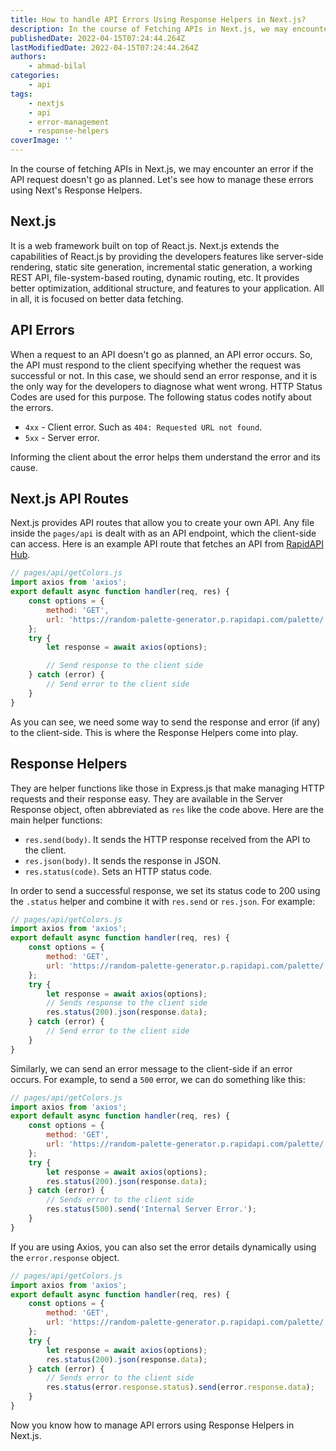 ```yaml
---
title: How to handle API Errors Using Response Helpers in Next.js?
description: In the course of Fetching APIs in Next.js, we may encounter an error if the API request doesn't go as planned. Let's see how to manage these errors using Next's Response Helpers.
publishedDate: 2022-04-15T07:24:44.264Z
lastModifiedDate: 2022-04-15T07:24:44.264Z
authors:
    - ahmad-bilal
categories:
    - api
tags:
    - nextjs
    - api
    - error-management
    - response-helpers
coverImage: ''
---
```


<Lead>

In the course of fetching APIs in Next.js, we may encounter an error if the API request doesn't go as planned. Let's see how to manage these errors using Next's Response Helpers.

</Lead>

## Next.js

It is a web framework built on top of React.js. Next.js extends the capabilities of React.js by providing the developers features like server-side rendering, static site generation, incremental static generation, a working REST API, file-system-based routing, dynamic routing, etc. It provides better optimization, additional structure, and features to your application. All in all, it is focused on better data fetching.

## API Errors

When a request to an API doesn't go as planned, an API error occurs. So, the API must respond to the client specifying whether the request was successful or not. In this case, we should send an error response, and it is the only way for the developers to diagnose what went wrong. HTTP Status Codes are used for this purpose. The following status codes notify about the errors.

-   `4xx` - Client error. Such as `404: Requested URL not found`.
-   `5xx` - Server error.

Informing the client about the error helps them understand the error and its cause.

## Next.js API Routes

Next.js provides API routes that allow you to create your own API. Any file inside the `pages/api` is dealt with as an API endpoint, which the client-side can access. Here is an example API route that fetches an API from [RapidAPI Hub](https://RapidAPI.com/hub?utm_source=RapidAPI.com/guides&utm_medium=DevRel&utm_campaign=DevRel).

```jsx
// pages/api/getColors.js
import axios from 'axios';
export default async function handler(req, res) {
	const options = {
		method: 'GET',
		url: 'https://random-palette-generator.p.rapidapi.com/palette/'
	};
	try {
		let response = await axios(options);

		// Send response to the client side
	} catch (error) {
		// Send error to the client side
	}
}
```

As you can see, we need some way to send the response and error (if any) to the client-side. This is where the Response Helpers come into play.

## Response Helpers

They are helper functions like those in Express.js that make managing HTTP requests and their response easy. They are available in the Server Response object, often abbreviated as `res` like the code above. Here are the main helper functions:

-   `res.send(body)`. It sends the HTTP response received from the API to the client.
-   `res.json(body)`. It sends the response in JSON.
-   `res.status(code)`. Sets an HTTP status code.

In order to send a successful response, we set its status code to 200 using the `.status` helper and combine it with `res.send` or `res.json`. For example:

```jsx
// pages/api/getColors.js
import axios from 'axios';
export default async function handler(req, res) {
	const options = {
		method: 'GET',
		url: 'https://random-palette-generator.p.rapidapi.com/palette/'
	};
	try {
		let response = await axios(options);
		// Sends response to the client side
		res.status(200).json(response.data);
	} catch (error) {
		// Send error to the client side
	}
}
```

Similarly, we can send an error message to the client-side if an error occurs. For example, to send a `500` error, we can do something like this:

```js
// pages/api/getColors.js
import axios from 'axios';
export default async function handler(req, res) {
	const options = {
		method: 'GET',
		url: 'https://random-palette-generator.p.rapidapi.com/palette/'
	};
	try {
		let response = await axios(options);
		res.status(200).json(response.data);
	} catch (error) {
		// Sends error to the client side
		res.status(500).send('Internal Server Error.');
	}
}
```

If you are using Axios, you can also set the error details dynamically using the `error.response` object.

```js
// pages/api/getColors.js
import axios from 'axios';
export default async function handler(req, res) {
	const options = {
		method: 'GET',
		url: 'https://random-palette-generator.p.rapidapi.com/palette/'
	};
	try {
		let response = await axios(options);
		res.status(200).json(response.data);
	} catch (error) {
		// Sends error to the client side
		res.status(error.response.status).send(error.response.data);
	}
}
```

Now you know how to manage API errors using Response Helpers in Next.js.
